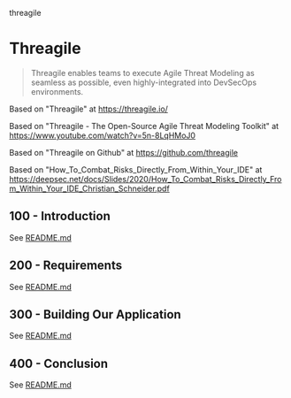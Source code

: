 threagile
# Threagile

> Threagile enables teams to execute Agile Threat Modeling as seamless as possible, even highly-integrated into DevSecOps environments.

Based on "Threagile" at https://threagile.io/

Based on "Threagile - The Open-Source Agile Threat Modeling Toolkit" at https://www.youtube.com/watch?v=5n-8LqHMoJ0

Based on "Threagile on Github" at https://github.com/threagile

Based on "How_To_Combat_Risks_Directly_From_Within_Your_IDE" at https://deepsec.net/docs/Slides/2020/How_To_Combat_Risks_Directly_From_Within_Your_IDE_Christian_Schneider.pdf

## 100 - Introduction

See [README.md](./100/README.md)

## 200 - Requirements

See [README.md](./200/README.md)

## 300 - Building Our Application

See [README.md](./300/README.md)

## 400 - Conclusion

See [README.md](./400/README.md)
